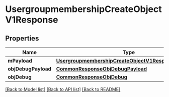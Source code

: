 # UsergroupmembershipCreateObjectV1Response

## Properties
Name | Type | Description | Notes
------------ | ------------- | ------------- | -------------
**mPayload** | [**UsergroupmembershipCreateObjectV1ResponseMPayload**](UsergroupmembershipCreateObjectV1ResponseMPayload.md) |  | 
**objDebugPayload** | [**CommonResponseObjDebugPayload**](CommonResponseObjDebugPayload.md) |  | [optional] 
**objDebug** | [**CommonResponseObjDebug**](CommonResponseObjDebug.md) |  | [optional] 

[[Back to Model list]](../README.md#documentation-for-models) [[Back to API list]](../README.md#documentation-for-api-endpoints) [[Back to README]](../README.md)


